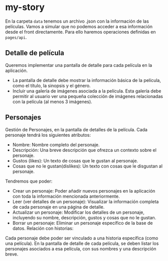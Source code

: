 # my-story

En la carpeta `data` tenemos un archivo .json con la información de las películas. Vamos a simular que no podemos acceder a esa información desde el front directamente. Para ello haremos operaciones definidas en `pages/api`.

## Detalle de película

Queremos implementar una pantalla de detalle para cada película en la aplicación.
   - La pantalla de detalle debe mostrar la información básica de la película, como el título, la sinopsis y el género.
   - Incluir una galería de imágenes asociada a la película. Esta galería debe permitir al usuario ver una pequeña colección de imágenes relacionadas con la película (al menos 3 imágenes).

## Personajes

Gestión de Personajes, en la pantalla de detalles de la película. Cada personaje tendrá los siguientes atributos:

- Nombre: Nombre completo del personaje.
- Descripción: Una breve descripción que ofrezca un contexto sobre el personaje.
- Gustos (likes): Un texto de cosas que le gustan al personaje.
- Cosas que no le gustan(dislikes): Un texto con cosas que le disgustan al personaje.

Tendremos que poder:
- Crear un personaje: Poder añadir nuevos personajes en la aplicación con toda la información mencionada anteriormente.
- Leer (ver detalles de un personaje): Visualizar la información completa de cada personaje en una página de detalle.
- Actualizar un personaje: Modificar los detalles de un personaje, incluyendo su nombre, descripción, gustos y cosas que no le gustan.
- Borrar un personaje: Eliminar un personaje específico de la base de datos.
Relación con historias:

Cada personaje debe poder ser vinculado a una historia específica (como una película).
En la pantalla de detalle de cada película, se deben listar los personajes asociados a esa película, con sus nombres y una descripción breve.
